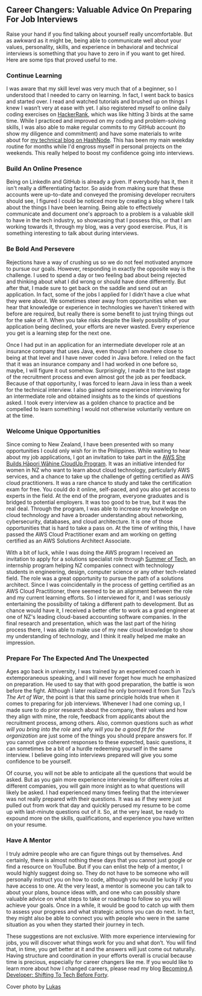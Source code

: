 ## Career Changers: Valuable Advice On Preparing For Job Interviews

Raise your hand if you find talking about yourself really uncomfortable. But as awkward as it might be, being able to communicate well about your values, personality, skills, and experience in behavioral and technical interviews is something that you have to zero in if you want to get hired. Here are some tips that proved useful to me.

### Continue Learning

I was aware that my skill level was very much that of a beginner, so I understood that I needed to carry on learning. In fact, I went back to basics and started over. I read and watched tutorials and brushed up on things I knew I wasn’t very at ease with yet. I also registered myself to online daily coding exercises on [HackerRank](https://www.hackerrank.com/), which was like hitting 3 birds at the same time. While I practiced and improved on my coding and problem-solving skills, I was also able to make regular commits to my GitHub account (to show my diligence and commitment) and have some materials to write about for [my technical blog on HashNode](https://beforeforty.hashnode.dev/). This has been my main weekday routine for months while I'd engross myself in personal projects on the weekends. This really helped to boost my confidence going into interviews. 

### Build An Online Presence

Being on LinkedIn and GitHub is already a given. If everybody has it, then it isn't really a differentiating factor. So aside from making sure that these accounts were up-to-date and conveyed the promising developer recruiters should see, I figured I could be noticed more by creating a blog where I talk about the things I have been learning. Being able to effectively communicate and document one's approach to a problem is a valuable skill to have in the tech industry, so showcasing that I possess this, or that I am working towards it, through my blog, was a very good exercise. Plus, it is something interesting to talk about during interviews.

### Be Bold And Persevere

Rejections have a way of crushing us so we do not feel motivated anymore to pursue our goals. However, responding in exactly the opposite way is the challenge. I used to spend a day or two feeling bad about being rejected and thinking about what I did wrong or should have done differently. But after that, I made sure to get back on the saddle and send out an application. In fact, some of the jobs I applied for I didn’t have a clue what they were about. We sometimes steer away from opportunities when we hear that knowledge or experience in technologies we haven’t tinkered with before are required, but really there is some benefit to just trying things out for the sake of it. When you take risks despite the likely possibility of your application being declined, your efforts are never wasted. Every experience you get is a learning step for the next one. 

Once I had put in an application for an intermediate developer role at an insurance company that uses Java, even though I am nowhere close to being at that level and I have never coded in Java before. I relied on the fact that it was an insurance company and I had worked in one before so, maybe, I will figure it out somehow. Surprisingly, I made it to the last stage of the recruitment process and even almost got the job as per feedback. Because of that opportunity, I was forced to learn Java in less than a week for the technical interview. I also gained some experience interviewing for an intermediate role and obtained insights as to the kinds of questions asked. I took every interview as a golden chance to practice and be compelled to learn something I would not otherwise voluntarily venture on at the time.

### Welcome Unique Opportunities

Since coming to New Zealand, I have been presented with so many opportunities I could only wish for in the Philippines. While waiting to hear about my job applications, I got an invitation to take part in the [AWS She Builds Hāpori Wāhine CloudUp Program](https://awswahinehapori-shebuildsloudup.splashthat.com/). It was an initiative intended for women in NZ who want to learn about cloud technology, particularly AWS services, and a chance to take up the challenge of getting certified as AWS cloud practitioners. It was a rare chance to study and take the certification exam for free. You could do it online, self-paced, and you also get access to experts in the field. At the end of the program, everyone graduates and is bridged to potential employers. It was too good to be true, but it was the real deal. Through the program, I was able to increase my knowledge on cloud technology and have a broader understanding about networking, cybersecurity, databases, and cloud architecture. It is one of those opportunities that is hard to take a pass on. At the time of writing this, I have passed the AWS Cloud Practitioner exam and am working on getting certified as an AWS Solutions Architect Associate.

With a bit of luck, while I was doing the AWS program I received an invitation to apply for a solutions specialist role through [Summer of Tech](https://www.summeroftech.co.nz/), an internship program helping NZ companies connect with technology students in engineering, design, computer science or any other tech-related field. The role was a great opportunity to pursue the path of a solutions architect. Since I was coincidentally in the process of getting certified as an AWS Cloud Practitioner, there seemed to be an alignment between the role and my current learning efforts. So I interviewed for it, and I was seriously entertaining the possibility of taking a different path to development. But as chance would have it, I received a better offer to work as a grad engineer at one of NZ's leading cloud-based accounting software companies. In the final research and presentation, which was the last part of the hiring process there, I was able to make use of my new cloud knowledge to show my understanding of technology, and I think it really helped me make an impression.

### Prepare For The Expected And The Unexpected

Ages ago back in university, I was trained by an experienced coach in extemporaneous speaking, and I will never forget how much he emphasized on preparation. He used to say that with good preparation, the battle is won before the fight. Although I later realized he only borrowed it from Sun Tzu’s *The Art of War*, the point is that this same principle holds true when it comes to preparing for job interviews. Whenever I had one coming up, I made sure to do prior research about the company, their values and how they align with mine, the role, feedback from applicants about the recruitment process, among others. Also, common questions such as *what will you bring into the role* and *why will you be a good fit for the organization* are just some of the things you should prepare answers for. If you cannot give coherent responses to these expected, basic questions, it can sometimes be a bit of a hurdle redeeming yourself in the same interview. I believe going into interviews prepared will give you some confidence to be yourself.

Of course, you will not be able to anticipate all the questions that would be asked. But as you gain more experience interviewing for different roles at different companies, you will gain more insight as to what questions will likely be asked. I had experienced many times feeling that the interviewer was not really prepared with their questions. It was as if they were just pulled out from work that day and quickly perused my resume to be come up with last-minute questions out of it. So, at the very least, be ready to expound more on the skills, qualifications, and experience you have written on your resume.

### Have A Mentor

I truly admire people who are can figure things out by themselves. And certainly, there is almost nothing these days that you cannot just google or find a resource on YouTube. But if you can enlist the help of a mentor, I would highly suggest doing so. They do not have to be someone who will personally instruct you on how to code, although you would be lucky if you have access to one. At the very least, a mentor is someone you can talk to about your plans, bounce ideas with, and one who can possibly share valuable advice on what steps to take or roadmap to follow so you will achieve your goals. Once in a while, it would be good to catch up with them to assess your progress and what strategic actions you can do next. In fact, they might also be able to connect you with people who were in the same situation as you when they started their journey in tech.

These suggestions are not exclusive. With more experience interviewing for jobs, you will discover what things work for you and what don’t. You will find that, in time, you get better at it and the answers will just come out naturally. Having structure and coordination in your efforts overall is crucial because time is precious, especially for career changers like me. If you would like to learn more about how I changed careers, please read my blog [Becoming A Developer: Shifting To Tech Before Forty](https://beforeforty.hashnode.dev/becoming-a-developer-shifting-to-a-tech-role-before-40). 

Cover photo by [Lukas](https://www.pexels.com/@goumbik/)
